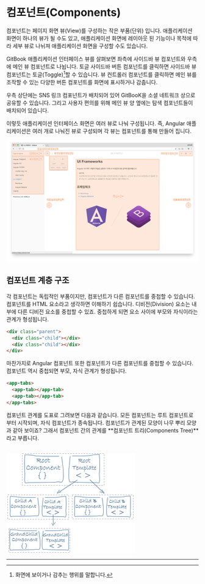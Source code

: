 # 컴포넌트(Components)

컴포넌트는 페이지 화면 뷰(View)를 구성하는 작은 부품(단위) 입니다. 애플리케이션 화면이 하나의 뷰가 될 수도 있고, 애플리케이션 화면에 레이아웃 된 기능이나 목적에 따라 세부 뷰로 나뉘져 애플리케이션 화면을 구성할 수도 있습니다.

GitBook 애플리케이션 인터페이스 뷰를 살펴보면 좌측에 사이드바 뷰 컴포넌트와 우측에 메인 뷰 컴포넌트로 나뉩니다. 토글 사이드바 버튼 컴포넌트를 클릭하면 사이드바 뷰 컴포넌트는 토글(Toggle)[^1]할 수 있습니다. 뷰 컨트롤러 컴포넌트를 클릭하면 메인 뷰를 조작할 수 있는 다양한 버튼 컴포넌트를 화면에 표시하거나 감춥니다.

우측 상단에는 SNS 링크 컴포넌트가 배치되어 있어 GitBooK을 소셜 네트워크 상으로 공유할 수 있습니다. 그리고 사용자 편의를 위해 메인 뷰 양 옆에는 탐색 컴포넌트들이 배치되어 있습니다.

이렇듯 애플리케이션 인터페이스 화면은 여러 뷰로 나눠 구성됩니다. 즉, Angular 애플리케이션은 여러 개로 나눠진 뷰로 구성되며 각 뷰는 컴포넌트를 통해 만들어 집니다.

<img src="assets/app-components.jpg" alt>

## 컴포넌트 계층 구조

각 컴포넌트는 독립적인 부품이지만, 컴포넌트가 다른 컴포넌트를 중첩할 수 있습니다. 컴포넌트를 HTML 요소라고 생각하면 이해하기 쉽습니다. 디비전(Division) 요소는 내부에 다른 디비전 요소를 중첩할 수 있죠. 중첩하게 되면 요소 사이에 부모와 자식이라는 관계가 형성됩니다.

```html
<div class="parent">
  <div class="child"></div>
  <div class="child"></div>
</div>
```

마찬가지로 Angular 컴포넌트 또한 컴포넌트가 다른 컴포넌트를 중첩할 수 있습니다. 컴포넌트 역시 중첩되면 부모, 자식 관계가 형성됩니다.

```html
<app-tabs>
  <app-tab></app-tab>
  <app-tab></app-tab>
</app-tabs>
```

컴포넌트 관계를 도표로 그려보면 다음과 같습니다. 모든 컴포넌트는 루트 컴포넌트로 부터 시작되며, 자식 컴포넌트가 종속됩니다. 컴포넌트가 관계된 모양이 나무 뿌리 모양과 같아 보이죠? 그래서 컴포넌트 간의 관계를 **컴포넌트 트리(Components Tree)**라고 부릅니다.

<br>

 <img src="assets/component-tree.png" alt>



<br>

---

[^1]: 화면에 보이거나 감추는 행위를 말합니다.
